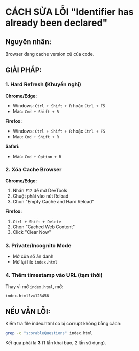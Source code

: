 # CÁCH SỬA LỖI "Identifier has already been declared"

## Nguyên nhân:
Browser đang cache version cũ của code.

## GIẢI PHÁP:

### 1. Hard Refresh (Khuyến nghị)
**Chrome/Edge:**
- Windows: `Ctrl + Shift + R` hoặc `Ctrl + F5`
- Mac: `Cmd + Shift + R`

**Firefox:**
- Windows: `Ctrl + Shift + R` hoặc `Ctrl + F5`
- Mac: `Cmd + Shift + R`

**Safari:**
- Mac: `Cmd + Option + R`

### 2. Xóa Cache Browser
**Chrome/Edge:**
1. Nhấn `F12` để mở DevTools
2. Chuột phải vào nút Reload
3. Chọn "Empty Cache and Hard Reload"

**Firefox:**
1. `Ctrl + Shift + Delete`
2. Chọn "Cached Web Content"
3. Click "Clear Now"

### 3. Private/Incognito Mode
- Mở cửa sổ ẩn danh
- Mở lại file `index.html`

### 4. Thêm timestamp vào URL (tạm thời)
Thay vì mở `index.html`, mở:
```
index.html?v=123456
```

## NẾU VẪN LỖI:

Kiểm tra file index.html có bị corrupt không bằng cách:
```bash
grep -c "scorableQuestions" index.html
```

Kết quả phải là **3** (1 lần khai báo, 2 lần sử dụng).
